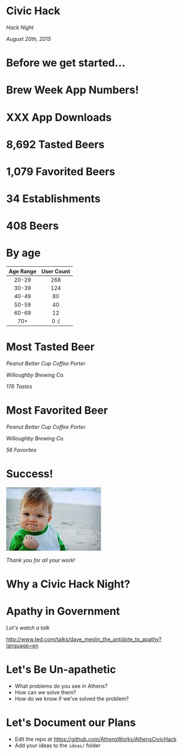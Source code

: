 
# Civic Hack

*Hack Night*

_August 20th, 2015_



# Before we get started...


# Brew Week App Numbers!


# XXX App Downloads


# 8,692 Tasted Beers


# 1,079 Favorited Beers


# 34 Establishments


# 408 Beers


# By age

| Age Range | User Count |
|:---------:|:----------:|
| 20-29     | 268        |
| 30-39     | 124        |
| 40-49     | 80         |
| 50-59     | 40         |
| 60-69     | 12         |
| 70+       | 0 :(       |


# Most Tasted Beer

*Peanut Better Cup Coffee Porter*

_Willoughby Brewing Co._

_176 Tastes_


# Most Favorited Beer
*Peanut Better Cup Coffee Porter*

_Willoughby Brewing Co._

_56 Favorites_

# Success!
![Success](SuccessKid.jpg)

_Thank you for all your work!_



# Why a Civic Hack Night?


# Apathy in Government

_Let's watch a talk_

<http://www.ted.com/talks/dave_meslin_the_antidote_to_apathy?language=en>



# Let's Be Un-apathetic

* What problems do you see in Athens?
* How can we solve them?
* How do we know if we've solved the problem?



# Let's Document our Plans

* Edit the repo at <https://github.com/AthensWorks/AthensCivicHack>
* Add your ideas to the `ideas/` folder
